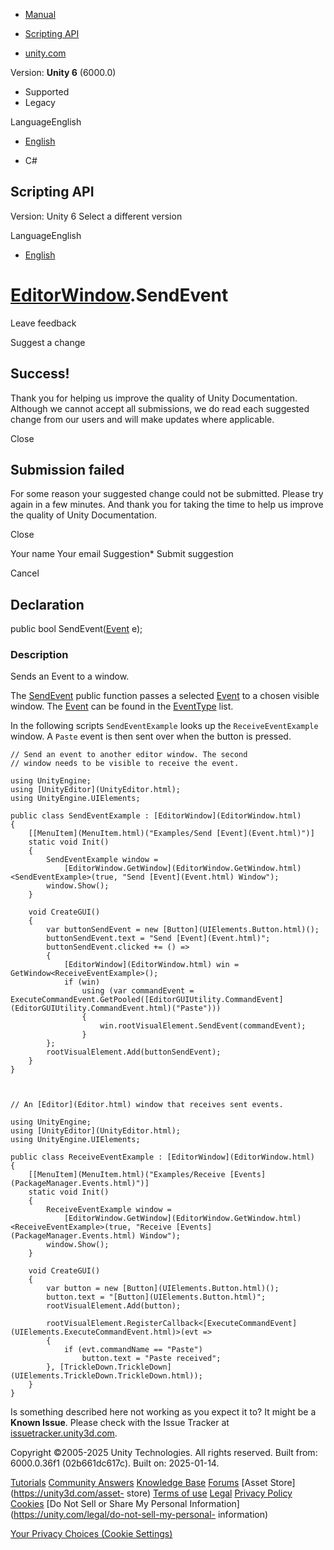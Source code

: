 [ ]()

  * [Manual](../Manual/index.html)
  * [Scripting API](../ScriptReference/index.html)

  * [unity.com](https://unity.com/)

Version: **Unity 6** (6000.0)

  * Supported
  * Legacy

LanguageEnglish

  * [English]()

  * C#

[ ](https://docs.unity3d.com)

## Scripting API

Version: Unity 6 Select a different version

LanguageEnglish

  * [English]()

#  [EditorWindow](EditorWindow.html).SendEvent

Leave feedback

Suggest a change

## Success!

Thank you for helping us improve the quality of Unity Documentation. Although
we cannot accept all submissions, we do read each suggested change from our
users and will make updates where applicable.

Close

## Submission failed

For some reason your suggested change could not be submitted. Please <a>try
again</a> in a few minutes. And thank you for taking the time to help us
improve the quality of Unity Documentation.

Close

Your name Your email Suggestion* Submit suggestion

Cancel

[ ]()

## Declaration

public bool SendEvent([Event](Event.html) e);

### Description

Sends an Event to a window.

The [SendEvent](EditorWindow.SendEvent.html) public function passes a selected
[Event](Event.html) to a chosen visible window. The [Event](Event.html) can be
found in the [EventType](EventType.html) list.  
  
In the following scripts `SendEventExample` looks up the `ReceiveEventExample`
window. A `Paste` event is then sent over when the button is pressed.

    
    
    // Send an event to another editor window. The second
    // window needs to be visible to receive the event.
    
    using UnityEngine;
    using [UnityEditor](UnityEditor.html);
    using UnityEngine.UIElements;
    
    public class SendEventExample : [EditorWindow](EditorWindow.html)
    {
        [[MenuItem](MenuItem.html)("Examples/Send [Event](Event.html)")]
        static void Init()
        {
            SendEventExample window =
                [EditorWindow.GetWindow](EditorWindow.GetWindow.html)<SendEventExample>(true, "Send [Event](Event.html) Window");
            window.Show();
        }
    
        void CreateGUI()
        {
            var buttonSendEvent = new [Button](UIElements.Button.html)();
            buttonSendEvent.text = "Send [Event](Event.html)";
            buttonSendEvent.clicked += () =>
            {
                [EditorWindow](EditorWindow.html) win = GetWindow<ReceiveEventExample>();
                if (win)
                    using (var commandEvent = ExecuteCommandEvent.GetPooled([EditorGUIUtility.CommandEvent](EditorGUIUtility.CommandEvent.html)("Paste")))
                    {
                        win.rootVisualElement.SendEvent(commandEvent);
                    }
            };
            rootVisualElement.Add(buttonSendEvent);
        }
    }
    
    
    
    // An [Editor](Editor.html) window that receives sent events.
    
    using UnityEngine;
    using [UnityEditor](UnityEditor.html);
    using UnityEngine.UIElements;
    
    public class ReceiveEventExample : [EditorWindow](EditorWindow.html)
    {
        [[MenuItem](MenuItem.html)("Examples/Receive [Events](PackageManager.Events.html)")]
        static void Init()
        {
            ReceiveEventExample window =
                [EditorWindow.GetWindow](EditorWindow.GetWindow.html)<ReceiveEventExample>(true, "Receive [Events](PackageManager.Events.html) Window");
            window.Show();
        }
    
        void CreateGUI()
        {
            var button = new [Button](UIElements.Button.html)();
            button.text = "[Button](UIElements.Button.html)";
            rootVisualElement.Add(button);
    
            rootVisualElement.RegisterCallback<[ExecuteCommandEvent](UIElements.ExecuteCommandEvent.html)>(evt =>
            {
                if (evt.commandName == "Paste")
                    button.text = "Paste received";
            }, [TrickleDown.TrickleDown](UIElements.TrickleDown.TrickleDown.html));
        }
    }
    

Is something described here not working as you expect it to? It might be a
**Known Issue**. Please check with the Issue Tracker at
[issuetracker.unity3d.com](https://issuetracker.unity3d.com).

Copyright ©2005-2025 Unity Technologies. All rights reserved. Built from:
6000.0.36f1 (02b661dc617c). Built on: 2025-01-14.

[Tutorials](https://unity3d.com/learn) [Community
Answers](https://answers.unity3d.com) [Knowledge
Base](https://support.unity3d.com/hc/en-us)
[Forums](https://forum.unity3d.com) [Asset Store](https://unity3d.com/asset-
store) [Terms of use](https://docs.unity3d.com/Manual/TermsOfUse.html)
[Legal](https://unity.com/legal) [Privacy
Policy](https://unity.com/legal/privacy-policy)
[Cookies](https://unity.com/legal/cookie-policy) [Do Not Sell or Share My
Personal Information](https://unity.com/legal/do-not-sell-my-personal-
information)

[Your Privacy Choices (Cookie Settings)](javascript:void\(0\);)

